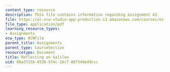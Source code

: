 ```yaml
---
content_type: resource
description: This file contains information regarding assignment 43.
file: https://ol-ocw-studio-app-production.s3.amazonaws.com/courses/ec-050-recreate-experiments-from-history-inform-the-future-from-the-past-galileo-january-iap-2010/86a3715b65385f4c26c708f34de49ccc_MITEC_050IAP10_assn43.pdf
file_type: application/pdf
learning_resource_types:
- Assignments
ocw_type: OCWFile
parent_title: Assignments
parent_type: CourseSection
resourcetype: Document
title: Reflecting on Galileo
uid: 86a3715b-6538-5f4c-26c7-08f34de49ccc
---
```

